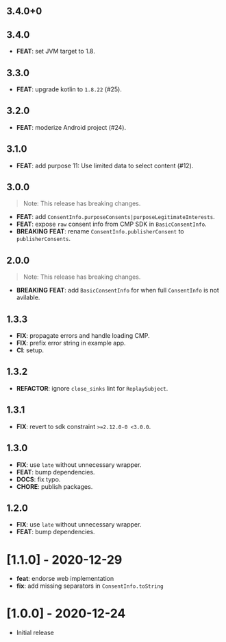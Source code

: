 ## 3.4.0+0

## 3.4.0

 - **FEAT**: set JVM target to 1.8.

## 3.3.0

 - **FEAT**: upgrade kotlin to `1.8.22` (#25).

## 3.2.0

 - **FEAT**: moderize Android project (#24).

## 3.1.0

 - **FEAT**: add purpose 11: Use limited data to select content (#12).

## 3.0.0

> Note: This release has breaking changes.

 - **FEAT**: add `ConsentInfo.purposeConsents|purposeLegitimateInterests`.
 - **FEAT**: expose `raw` consent info from CMP SDK in `BasicConsentInfo`.
 - **BREAKING** **FEAT**: rename `ConsentInfo.publisherConsent` to `publisherConsents`.

## 2.0.0

> Note: This release has breaking changes.

 - **BREAKING** **FEAT**: add `BasicConsentInfo` for when full `ConsentInfo` is not avilable.

## 1.3.3

 - **FIX**: propagate errors and handle loading CMP.
 - **FIX**: prefix error string in example app.
 - **CI**: setup.

## 1.3.2

 - **REFACTOR**: ignore `close_sinks` lint for `ReplaySubject`.

## 1.3.1

 - **FIX**: revert to sdk constraint `>=2.12.0-0 <3.0.0`.

## 1.3.0

 - **FIX**: use `late` without unnecessary wrapper.
 - **FEAT**: bump dependencies.
 - **DOCS**: fix typo.
 - **CHORE**: publish packages.

## 1.2.0

 - **FIX**: use `late` without unnecessary wrapper.
 - **FEAT**: bump dependencies.

# [1.1.0] - 2020-12-29

- **feat**: endorse web implementation
- **fix**: add missing separators in `ConsentInfo.toString`

# [1.0.0] - 2020-12-24

- Initial release
